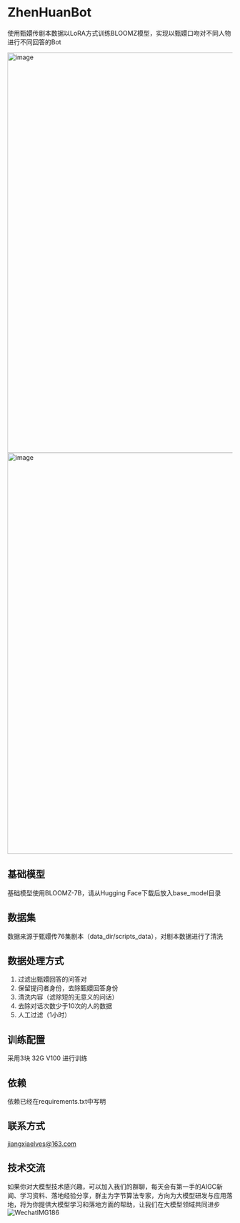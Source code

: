 # ZhenHuanBot
使用甄嬛传剧本数据以LoRA方式训练BLOOMZ模型，实现以甄嬛口吻对不同人物进行不同回答的Bot

<img width="897" alt="image" src="https://github.com/JiangXiaElves/ZhenHuanBot/assets/133947013/a1ccacf5-93cb-4a5e-b879-d20d14c58be5">
<img width="899" alt="image" src="https://github.com/JiangXiaElves/ZhenHuanBot/assets/133947013/030b596e-cd86-4129-abf7-4ca1d44e22c7">

## 基础模型
基础模型使用BLOOMZ-7B，请从Hugging Face下载后放入base_model目录

## 数据集
数据来源于甄嬛传76集剧本（data_dir/scripts_data），对剧本数据进行了清洗

## 数据处理方式
1. 过滤出甄嬛回答的问答对
2. 保留提问者身份，去除甄嬛回答身份
3. 清洗内容（滤除短的无意义的问话）
4. 去除对话次数少于10次的人的数据
5. 人工过滤（1小时）

## 训练配置
采用3块 32G V100 进行训练

## 依赖
依赖已经在requirements.txt中写明

## 联系方式
jiangxiaelves@163.com

## 技术交流
如果你对大模型技术感兴趣，可以加入我们的群聊，每天会有第一手的AIGC新闻、学习资料、落地经验分享，群主为字节算法专家，方向为大模型研发与应用落地，将为你提供大模型学习和落地方面的帮助，让我们在大模型领域共同进步
![WechatIMG186](https://github.com/JiangXiaElves/ZhenHuanBot/assets/133947013/8dc61b99-310e-45ba-886e-b82376567472)
